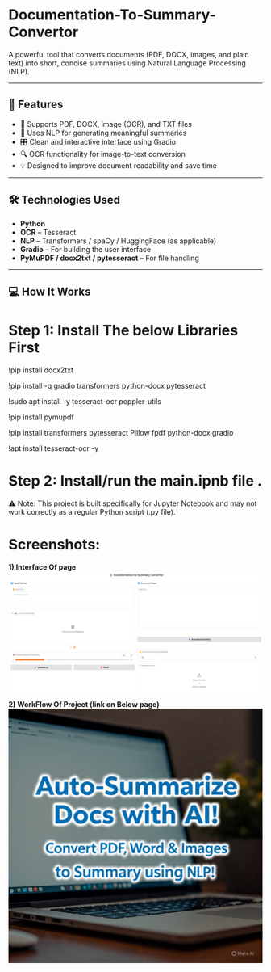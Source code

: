 # Documentation-To-Summary-Convertor
A powerful tool that converts documents (PDF, DOCX, images, and plain text) into short, concise summaries using Natural Language Processing (NLP).

---

## 🚀 Features

- 📄 Supports PDF, DOCX, image (OCR), and TXT files
- 🤖 Uses NLP for generating meaningful summaries
- 🎛️ Clean and interactive interface using Gradio
- 🔍 OCR functionality for image-to-text conversion
- 💡 Designed to improve document readability and save time

---

## 🛠️ Technologies Used

- **Python**
- **OCR** – Tesseract
- **NLP** – Transformers / spaCy / HuggingFace (as applicable)
- **Gradio** – For building the user interface
- **PyMuPDF / docx2txt / pytesseract** – For file handling

---

## 💻 How It Works
# Step 1: Install The below Libraries First

!pip install docx2txt

!pip install -q gradio transformers python-docx pytesseract

!sudo apt install -y tesseract-ocr poppler-utils

!pip install pymupdf

!pip install transformers pytesseract Pillow fpdf python-docx gradio

!apt install tesseract-ocr -y


# Step 2: Install/run  the  main.ipnb file .

⚠️ Note: This project is built specifically for Jupyter Notebook and may not work correctly as a regular Python script (.py file).

# Screenshots:
**1) Interface Of page**
![Image Alt](https://github.com/hrishikeshpatil9552/Documentation-To-Summary-Convertor/blob/b4286cbc743180da67922c92e47f12861e7fd1bf/interface%20for%20the%20%20topic.png)

**2) WorkFlow Of Project (link on Below page)**
[![Watch the Demo](https://github.com/hrishikeshpatil9552/Documentation-To-Summary-Convertor/blob/b119a5aaa5ca085aea77fb56be0f2f3748179798/Thumbnail.jpg)](https://youtu.be/uIfkiPwAcxo)




